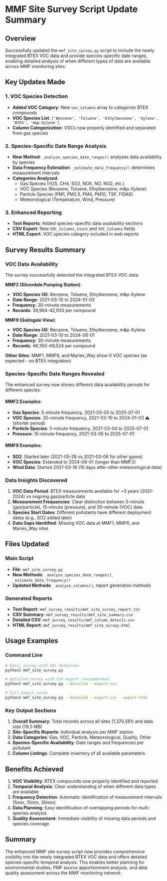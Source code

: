 # MMF Site Survey Script Update Summary

## Overview
Successfully updated the `mmf_site_survey.py` script to include the newly integrated BTEX VOC data and provide species-specific date ranges, enabling detailed analysis of when different types of data are available across MMF monitoring sites.

## Key Updates Made

### 1. VOC Species Detection
- **Added VOC Category**: New `voc_columns` array to categorize BTEX compounds
- **VOC Species List**: `['Benzene', 'Toluene', 'Ethylbenzene', 'Xylene', 'BTEX', 'm&p-Xylene']`
- **Column Categorization**: VOCs now properly identified and separated from gas species

### 2. Species-Specific Date Range Analysis
- **New Method**: `_analyze_species_date_ranges()` analyzes data availability by species
- **Data Frequency Estimation**: `_estimate_data_frequency()` determines measurement intervals
- **Categories Analyzed**:
  - Gas Species (H2S, CH4, SO2, NOX, NO, NO2, etc.)
  - VOC Species (Benzene, Toluene, Ethylbenzene, m&p-Xylene)
  - Particle Species (PM1, PM2.5, PM4, PM10, TSP, FIDAS)
  - Meteorological (Temperature, Wind, Pressure)

### 3. Enhanced Reporting
- **Text Reports**: Added species-specific data availability sections
- **CSV Export**: New `VOC_Columns_Count` and `VOC_Columns` fields
- **HTML Export**: VOC species category included in web reports

## Survey Results Summary

### VOC Data Availability
The survey successfully detected the integrated BTEX VOC data:

**MMF2 (Silverdale Pumping Station)**:
- **VOC Species (4)**: Benzene, Toluene, Ethylbenzene, m&p-Xylene
- **Date Range**: 2021-03-10 to 2024-01-03
- **Frequency**: 30-minute measurements
- **Records**: 39,964-42,933 per compound

**MMF9 (Galingale View)**:
- **VOC Species (4)**: Benzene, Toluene, Ethylbenzene, m&p-Xylene  
- **Date Range**: 2021-03-10 to 2024-06-01
- **Frequency**: 30-minute measurements
- **Records**: 46,350-49,524 per compound

**Other Sites**: MMF1, MMF6, and Maries_Way show 0 VOC species (as expected - no BTEX integration)

### Species-Specific Date Ranges Revealed

The enhanced survey now shows different data availability periods for different species:

#### MMF2 Examples:
- **Gas Species**: 5-minute frequency, 2021-03-05 to 2025-07-01
- **VOC Species**: 30-minute frequency, 2021-03-10 to 2024-01-03 ⚠️ (shorter period)
- **Particle Species**: 5-minute frequency, 2021-03-04 to 2025-07-01
- **Pressure**: 15-minute frequency, 2021-03-05 to 2025-07-01

#### MMF9 Examples:
- **SO2**: Started later (2021-05-28 vs 2021-03-06 for other gases)
- **VOC Species**: Extended to 2024-06-01 (longer than MMF2)
- **Wind Data**: Started 2021-03-16 (10 days after other meteorological data)

### Data Insights Discovered
1. **VOC Data Period**: BTEX measurements available for ~3 years (2021-2024) vs ongoing gas/particle data
2. **Measurement Frequencies**: Clear distinction between 5-minute (gas/particle), 15-minute (pressure), and 30-minute (VOC) data
3. **Species Start Dates**: Different pollutants have different deployment dates (e.g., SO2 added later)
4. **Data Gaps Identified**: Missing VOC data at MMF1, MMF6, and Maries_Way sites

## Files Updated

### Main Script
- **File**: `mmf_site_survey.py`
- **New Methods**: `_analyze_species_date_ranges()`, `_estimate_data_frequency()`
- **Updated Methods**: `_analyze_columns()`, report generation methods

### Generated Reports
- **Text Report**: `mmf_survey_results/mmf_site_survey_report.txt`
- **CSV Summary**: `mmf_survey_results/mmf_site_summary.csv`  
- **Detailed CSV**: `mmf_survey_results/mmf_column_details.csv`
- **HTML Report**: `mmf_survey_results/mmf_site_survey.html`

## Usage Examples

### Command Line
```bash
# Basic survey with VOC detection
python3 mmf_site_survey.py

# Detailed survey with CSV export (recommended)
python3 mmf_site_survey.py --detailed --export-csv

# Full export suite
python3 mmf_site_survey.py --detailed --export-csv --export-html
```

### Key Output Sections
1. **Overall Summary**: Total records across all sites (1,370,581) and data size (76.5 MB)
2. **Site-Specific Reports**: Individual analysis per MMF station
3. **Data Categories**: Gas, VOC, Particle, Meteorological, Quality, Other
4. **Species-Specific Availability**: Date ranges and frequencies per pollutant
5. **Column Listings**: Complete inventory of all available parameters

## Benefits Achieved

1. **VOC Visibility**: BTEX compounds now properly identified and reported
2. **Temporal Analysis**: Clear understanding of when different data types are available
3. **Frequency Detection**: Automatic identification of measurement intervals (5min, 15min, 30min)
4. **Data Planning**: Easy identification of overlapping periods for multi-species analysis
5. **Quality Assessment**: Immediate visibility of missing data periods and species coverage

## Summary
The enhanced MMF site survey script now provides comprehensive visibility into the newly integrated BTEX VOC data and offers detailed species-specific temporal analysis. This enables better planning for environmental studies, PMF source apportionment analysis, and data quality assessment across the MMF monitoring network.